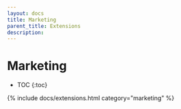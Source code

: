 ```yaml
---
layout: docs
title: Marketing
parent_title: Extensions
description:
---
```


# Marketing

* TOC
{:toc}

{% include docs/extensions.html category="marketing" %}
